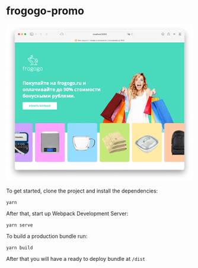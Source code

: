 # frogogo-promo

![Screenshot](screenshot.png)

To get started, clone the project and install the dependencies:

```
yarn
```

After that, start up Webpack Development Server:

```
yarn serve
```

To build a production bundle run:

```
yarn build
```

After that you will have a ready to deploy bundle at `/dist`
